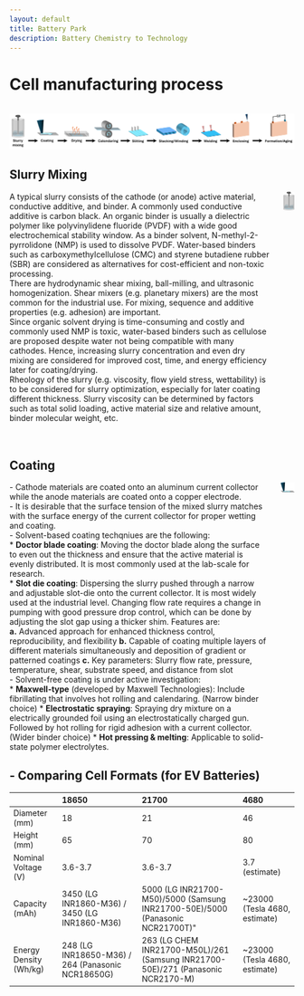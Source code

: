 ```yaml
---
layout: default
title: Battery Park
description: Battery Chemistry to Technology
---
```


# Cell manufacturing process
<br>
<img src="https://github.com/donghee1025/Battery-Park/blob/main2/masthead/Cell%20manuf2.png?raw=true" alt="Primary" style="width:1000px; height:auto;">
<br>

## Slurry Mixing

<div class="columns">
  <div class="column">
    A typical slurry consists of the cathode (or anode) active material, conductive additive, and binder. A commonly used conductive additive is carbon black. An organic binder is usually a dielectric polymer like polyvinylidene fluoride (PVDF) with a wide good electrochemical stability window. As a binder solvent, N-methyl-2-pyrrolidone (NMP) is used to dissolve PVDF. Water-based binders such as carboxymethylcellulose (CMC) and styrene butadiene rubber (SBR) are considered as alternatives for cost-efficient and non-toxic processing.
   <br> 
   There are hydrodynamic shear mixing, ball-milling, and ultrasonic homogenization. Shear mixers (e.g. planetary mixers) are the most common for the industrial use. For mixing, sequence and additive properties (e.g. adhesion) are important.
   <br> 
   Since organic solvent drying is time-consuming and costly and commonly used NMP is toxic, water-based binders such as cellulose are proposed despite water not being compatible with many cathodes. Hence, increasing slurry concentration and even dry mixing are considered for improved cost, time, and energy efficiency later for coating/drying.
   <br> 
   Rheology of the slurry (e.g. viscosity, flow yield stress, wettability) is to be considered for slurry optimization, especially for later coating different thickness. Slurry viscosity can be determined by factors such as total solid loading, active material size and relative amount, binder molecular weight, etc.
  </div>
  <div class="column">
    <img src="https://github.com/donghee1025/Battery-Park/blob/main2/masthead/mixing.png?raw=true" alt="Mixing" style="width:150px; height:auto;">
  </div>
</div>

<br>
<br>

## Coating

<div class="columns">
  <div class="column">
    - Cathode materials are coated onto an aluminum current collector while the anode materials are coated onto a copper electrode.
   <br> 
    - It is desirable that the surface tension of the mixed slurry matches with the surface energy of the current collector for proper wetting and coating.
   <br> 
   - Solvent-based coating techqniues are the following:
   <br> 
     * <b>Doctor blade coating</b>: Moving the doctor blade along the surface to even out the thickness and ensure that the active material is evenly distributed. It is most commonly used at the lab-scale for research.
  <br>
     * <b>Slot die coating</b>: Dispersing the slurry pushed through a narrow and adjustable slot-die onto the current collector. It is most widely used at the industrial level. Changing flow rate requires a change in pumping with good pressure drop control, which can be done by adjusting the slot gap using a thicker shim. Features are:
  <br>
  <b>a.</b> Advanced approach for enhanced thickness control, reproducibility, and flexibility
  <b>b.</b> Capable of coating multiple layers of different materials simultaneously and deposition of gradient or patterned coatings
  <b>c.</b> Key parameters: Slurry flow rate, pressure, temperature, shear, substrate speed, and distance from slot
  <br>
  - Solvent-free coating is under active investigation:
  <br>
      * <b>Maxwell-type</b> (developed by Maxwell Technologies): Include fibrillating that involves hot rolling and calendaring. (Narrow binder choice)
      * <b>Electrostatic spraying</b>: Spraying dry mixture on a electrically grounded foil using an electrostatically charged gun. Followed by hot rolling for rigid adhesion with a current collector. (Wider binder choice)
      * <b>Hot pressing & melting</b>: Applicable to solid-state polymer electrolytes.
    
  </div>
  <div class="column">
    <img src="https://github.com/donghee1025/Battery-Park/blob/main2/masthead/Coating.png?raw=true" alt="Coating" style="width:150px; height:auto;">
  </div>
</div>




## - Comparing Cell Formats (for EV Batteries)

|              | 18650             | 21700 |4680          |
|:-------------|:------------------|:------|:-------------|
| Diameter (mm)| 18                | 21    |46            |
| Height (mm)  | 65                | 70    |80            |
| Nominal Voltage (V)| 3.6-3.7    | 3.6-3.7|3.7 (estimate)|
| Capacity (mAh)| 3450 (LG INR1860-M36) / 3450 (LG INR1860-M36) |5000 (LG INR21700-M50)/5000 (Samsung INR21700-50E)/5000 (Panasonic NCR21700T)"|~23000 (Tesla 4680, estimate)|
| Energy Density (Wh/kg)|248 (LG INR18650-M36) / 264 (Panasonic NCR18650G)|263 (LG CHEM INR21700-M50L)/261 (Samsung INR21700-50E)/271 (Panasonic NCR2170-M)|~23000 (Tesla 4680, estimate)|

